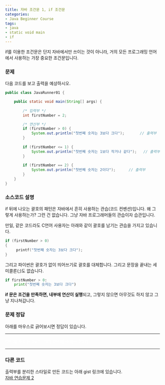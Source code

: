 ```yaml
---
title: 자바 조건문 1, if 조건문
categories:
- Java Beginner Course
tags:
- java
- static void main
- if
---
```


if를 이용한 조건문은 단지 자바에서만 쓰이는 것이 아니라, 거의 모든 프로그래밍 언어에서 사용하는 가장 중요한 조건문입니다.   

### 문제

다음 코드를 보고 출력을 예상하시오.

```java
public class JavaRunner01 {

	public static void main(String[] args) {
		
		/* 입력부 */
		int firstNumber = 2;

		/* 연산부 */
		if (firstNumber > 0) {
			System.out.println("첫번째 숫자는 3보다 크다");		// 출력부
		}
		
		if (firstNumber <= 1) {
			System.out.println("첫번째 숫자는 1보다 작거나 같다");	// 출력부
		}
		
		if (firstNumber == 2) {
			System.out.println("첫번째 숫자는 2이다");		// 출력부
		}
	}
}
```
### 소스코드 설명

if 뒤에 나오는 괄호의 패턴은 자바에서 흔히 사용하는 관습(코드 컨벤션)입니다. 왜 그렇게 사용하는가? 그런 건 없습니다. 그냥 자바 프로그래머들의 관습이자 습관입니다.   

만일, 같은 코드라도 C언어 사용자는 아래와 같이 괄호를 남기는 관습을 가지고 있습니다.

```c
if (firstNumber > 0)
{
     printf("첫번째 숫자는 3보다 크다");
}
```

그리고 파이썬은 괄호가 없이 띄어쓰기로 괄호를 대체합니다. 그리고 문장을 끝내는 세미콜론(;)도 없습니다.

```python
if firstNumber > 0:
    print("첫번째 숫자는 3보다 크다")
```

**if 문은 조건을 만족하면, 내부에 연산이 실행**되고, 그렇지 않으면 아무것도 하지 않고 그냥 지나쳐갑니다.

### 문제 정답

아래를 마우스로 긁어보시면 정답이 있습니다.

---

<span style="color: white">
첫번째 숫자는 3보다 크다   
첫번째 숫자는 2이다   
</span>

---

### 다른 코드

출력부를 분리한 스타일로 만든 코드는 아래 gist 링크에 있습니다.  
[자바 연습문제 2](https://gist.github.com/ororox/e0e7695218db23e5bbc179b82718dabf)
